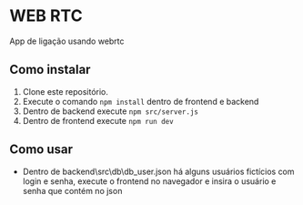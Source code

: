 # WEB RTC

App de ligação usando webrtc

## Como instalar

1. Clone este repositório.
2. Execute o comando `npm install` dentro de frontend e backend 
3. Dentro de backend execute `npm src/server.js` 
4. Dentro de frontend execute `npm run dev` 

## Como usar

- Dentro de backend\src\db\db_user.json há alguns usuários fictícios com login e senha, execute o frontend no navegador e insira o usuário e senha que contém no json
